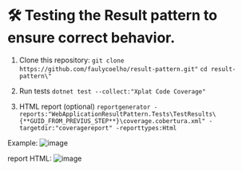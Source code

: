 # 🛠️ Testing the Result pattern to ensure correct behavior.
1. Clone this repository:
```git clone https://github.com/faulycoelho/result-pattern.git"```
```cd result-pattern\"```
2. Run tests
```dotnet test --collect:"Xplat Code Coverage"```

3. HTML report (optional)
```reportgenerator -reports:"WebApplicationResultPattern.Tests\TestResults\{**GUID_FROM_PREVIUS_STEP**}\coverage.cobertura.xml" -targetdir:"coveragereport" -reporttypes:Html```

Example:
![image](https://github.com/user-attachments/assets/458326b8-6cb7-4739-9fad-189f506b9a5e)


report HTML:
![image](https://github.com/user-attachments/assets/2ef44fda-019f-4164-ad0c-2ceeb739f5d5)
